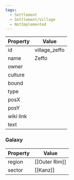 ```yaml
---
tags:
  - Settlement
  - Settlement/Village
  - NotImplemented
---
```


| Property  | Value         |
| --------- | ------------- |
| id        | village_zeffo |
| name      | Zeffo         |
| owner     |               |
| culture   |               |
| bound     |               |
| type      |               |
| posX      |               |
| posY      |               |
| wiki link |               |
| text      |               |

### Galaxy
| Property | Value         |
| -------- | ------------- |
| region   | [[Outer Rim]] |
| sector   | [[Kanz]]      |
